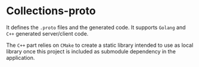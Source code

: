 # Collections-proto

It defines the `.proto` files and the generated code.
It supports `Golang` and `C++` generated server/client code.

The `C++` part relies on `CMake` to create a static library intended to use as local library once this project is included as submodule dependency in
the application.